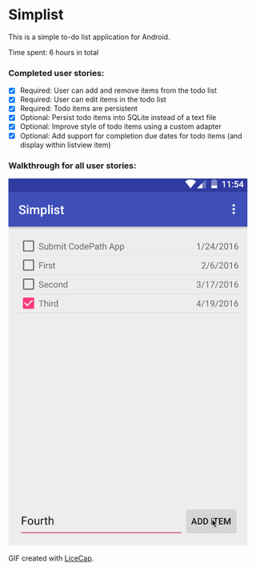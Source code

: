 # Simplist
This is a simple to-do list application for Android.

Time spent: 6 hours in total

### Completed user stories:

- [x] Required: User can add and remove items from the todo list
- [x] Required: User can edit items in the todo list
- [x] Required: Todo items are persistent
- [x] Optional: Persist todo items into SQLite instead of a text file
- [x] Optional: Improve style of todo items using a custom adapter
- [x] Optional: Add support for completion due dates for todo items (and display within listview item)

### Walkthrough for all user stories:

![Video Walkthrough](img/simplist.gif)

GIF created with [LiceCap](http://www.cockos.com/licecap/).
